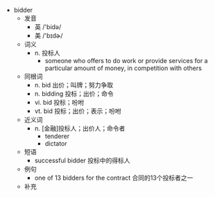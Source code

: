 - bidder
  - 发音
    - 英 /'bidə/
    - 美 /'bɪdɚ/
  - 词义
    - n. 投标人
      - someone who offers to do work or provide services for a particular amount of money, in competition with others
  - 同根词
    - n. bid 出价；叫牌；努力争取
    - n. bidding 投标；出价；命令
    - vi. bid 投标；吩咐
    - vt. bid 投标；出价；表示；吩咐
  - 近义词
    - n. [金融]投标人；出价人；命令者
      - tenderer
      - dictator
  - 短语
    - successful bidder 投标中的得标人
  - 例句
    - one of 13 bidders for the contract 合同的13个投标者之一
  - 补充
